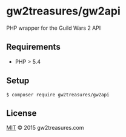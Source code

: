 # gw2treasures/gw2api

PHP wrapper for the Guild Wars 2 API

## Requirements

 - PHP > 5.4

## Setup

```
$ composer require gw2treasures/gw2api
```

## License

[MIT](LICENSE) © 2015 gw2treasures.com
